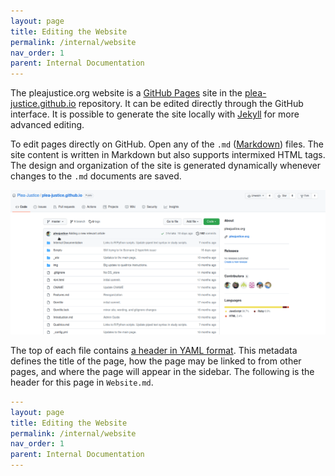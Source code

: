 ```yaml
---
layout: page
title: Editing the Website
permalink: /internal/website
nav_order: 1
parent: Internal Documentation
---
```


The pleajustice.org website is a [GitHub Pages](https://pages.github.com/) site in the [plea-justice.github.io](https://github.com/Plea-Justice/plea-justice.github.io/) repository. It can be edited directly through the GitHub interface. It is possible to generate the site locally with [Jekyll](https://jekyllrb.com/) for more advanced editing.

To edit pages directly on GitHub. Open any of the `.md` ([Markdown](https://guides.github.com/features/mastering-markdown/)) files. The site content is written in Markdown but also supports intermixed HTML tags. The design and organization of the site is generated dynamically whenever changes to the `.md` documents are saved.

![Editng Pages on GitHub](/img/website/github-edit.gif)

The top of each file contains [a header in YAML format](https://jekyllrb.com/docs/front-matter/). This metadata defines the title of the page, how the page may be linked to from other pages, and where the page will appear in the sidebar. The following is the header for this page in `Website.md`.

```yaml
---
layout: page
title: Editing the Website
permalink: /internal/website
nav_order: 1
parent: Internal Documentation
---
```